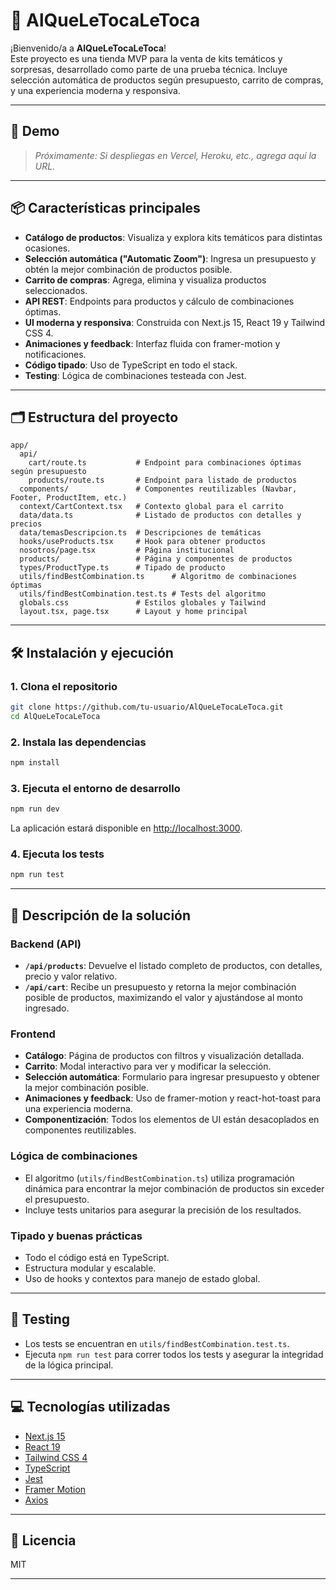 # 🎁 AlQueLeTocaLeToca

¡Bienvenido/a a **AlQueLeTocaLeToca**!  
Este proyecto es una tienda MVP para la venta de kits temáticos y sorpresas, desarrollado como parte de una prueba técnica. Incluye selección automática de productos según presupuesto, carrito de compras, y una experiencia moderna y responsiva.

---

## 🚀 Demo

> _Próximamente: Si despliegas en Vercel, Heroku, etc., agrega aquí la URL._

---

## 📦 Características principales

- **Catálogo de productos**: Visualiza y explora kits temáticos para distintas ocasiones.
- **Selección automática ("Automatic Zoom")**: Ingresa un presupuesto y obtén la mejor combinación de productos posible.
- **Carrito de compras**: Agrega, elimina y visualiza productos seleccionados.
- **API REST**: Endpoints para productos y cálculo de combinaciones óptimas.
- **UI moderna y responsiva**: Construida con Next.js 15, React 19 y Tailwind CSS 4.
- **Animaciones y feedback**: Interfaz fluida con framer-motion y notificaciones.
- **Código tipado**: Uso de TypeScript en todo el stack.
- **Testing**: Lógica de combinaciones testeada con Jest.

---

## 🗂️ Estructura del proyecto

```
app/
  api/
    cart/route.ts           # Endpoint para combinaciones óptimas según presupuesto
    products/route.ts       # Endpoint para listado de productos
  components/               # Componentes reutilizables (Navbar, Footer, ProductItem, etc.)
  context/CartContext.tsx   # Contexto global para el carrito
  data/data.ts              # Listado de productos con detalles y precios
  data/temasDescripcion.ts  # Descripciones de temáticas
  hooks/useProducts.tsx     # Hook para obtener productos
  nosotros/page.tsx         # Página institucional
  products/                 # Página y componentes de productos
  types/ProductType.ts      # Tipado de producto
  utils/findBestCombination.ts      # Algoritmo de combinaciones óptimas
  utils/findBestCombination.test.ts # Tests del algoritmo
  globals.css               # Estilos globales y Tailwind
  layout.tsx, page.tsx      # Layout y home principal
```

---

## 🛠️ Instalación y ejecución

### 1. Clona el repositorio

```bash
git clone https://github.com/tu-usuario/AlQueLeTocaLeToca.git
cd AlQueLeTocaLeToca
```

### 2. Instala las dependencias

```bash
npm install
```

### 3. Ejecuta el entorno de desarrollo

```bash
npm run dev
```
La aplicación estará disponible en [http://localhost:3000](http://localhost:3000).

### 4. Ejecuta los tests

```bash
npm run test
```

---

## 🧩 Descripción de la solución

### Backend (API)

- **`/api/products`**: Devuelve el listado completo de productos, con detalles, precio y valor relativo.
- **`/api/cart`**: Recibe un presupuesto y retorna la mejor combinación posible de productos, maximizando el valor y ajustándose al monto ingresado.

### Frontend

- **Catálogo**: Página de productos con filtros y visualización detallada.
- **Carrito**: Modal interactivo para ver y modificar la selección.
- **Selección automática**: Formulario para ingresar presupuesto y obtener la mejor combinación posible.
- **Animaciones y feedback**: Uso de framer-motion y react-hot-toast para una experiencia moderna.
- **Componentización**: Todos los elementos de UI están desacoplados en componentes reutilizables.

### Lógica de combinaciones

- El algoritmo (`utils/findBestCombination.ts`) utiliza programación dinámica para encontrar la mejor combinación de productos sin exceder el presupuesto.
- Incluye tests unitarios para asegurar la precisión de los resultados.

### Tipado y buenas prácticas

- Todo el código está en TypeScript.
- Estructura modular y escalable.
- Uso de hooks y contextos para manejo de estado global.

---

## 🧪 Testing

- Los tests se encuentran en `utils/findBestCombination.test.ts`.
- Ejecuta `npm run test` para correr todos los tests y asegurar la integridad de la lógica principal.

---

## 💻 Tecnologías utilizadas

- [Next.js 15](https://nextjs.org/)
- [React 19](https://react.dev/)
- [Tailwind CSS 4](https://tailwindcss.com/)
- [TypeScript](https://www.typescriptlang.org/)
- [Jest](https://jestjs.io/)
- [Framer Motion](https://www.framer.com/motion/)
- [Axios](https://axios-http.com/)

---

## 📄 Licencia

MIT

---
